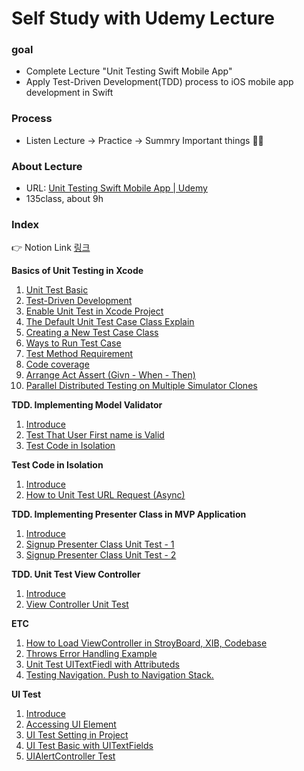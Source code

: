 Self Study with Udemy Lecture
====================

### goal 

 - Complete Lecture "Unit Testing Swift Mobile App"
 - Apply Test-Driven Development(TDD) process to iOS mobile app development in Swift

### Process

- Listen Lecture -> Practice -> Summry Important things :man_student:

### About Lecture 

- URL:   [Unit Testing Swift Mobile App | Udemy](https://www.udemy.com/course/unit-testing-ios-mobile-app/) 
- 135class, about 9h

### Index

:point_right: Notion Link [링크](https://www.notion.so/Unit-Test-9d210f2d29ce4947808d53ca02c3c6c3)

**Basics of Unit Testing in Xcode**

1. [Unit Test Basic](https://github.com/tootoomaa/MyStudyRoom/tree/master/UnitTest/note/1_UnitTestBasic.md)
2. [Test-Driven Development](https://www.notion.so/Test-Driven-Development-02475f6cf3aa49d385bcd28da66414c3)
3. [Enable Unit Test in Xcode Project](https://www.notion.so/Enable-Unit-Test-in-Xcode-Project-7aa8d641af3f45daab59ab5c0cf85940)
4. [The Default Unit Test Case Class Explain](https://www.notion.so/The-Default-Unit-Test-Case-Class-Explain-b61f4a4b4c5c48a89320d8aa9613737e)
5. [Creating a New Test Case Class](https://www.notion.so/Creating-a-New-Test-Case-Class-249590389a884cbcb271b4e63c49ea54)
6. [Ways to Run Test Case](https://www.notion.so/Ways-to-Run-Test-Case-6ddada8b9a0d442184b676f00b334503)
7. [Test Method Requirement](https://www.notion.so/Test-Method-Requirement-87035708c7954aefaf04c0c92d8b9577)
8. [Code coverage](https://www.notion.so/Code-coverage-c9a46d32b14e43868978f68f34317be2)
9. [Arrange Act Assert (Givn - When - Then)](https://www.notion.so/Arrange-Act-Assert-cb486be6532a4b2ea7e1b7203137ba9d)
10. [Parallel Distributed Testing on Multiple Simulator Clones](https://www.notion.so/Parallel-Distributed-Testing-on-Multiple-Simulator-Clones-b61c3d2a4e64431797b8b3ffe8996f39)

**TDD. Implementing Model Validator**

1. [Introduce](https://www.notion.so/Introduction-6ffb490e744a4240b21b0021d3c2f69b)
2. [Test That User First name is Valid](https://www.notion.so/Test-That-User-First-name-is-Valid-bd15186da0ca45ffb6df63ecf381a865)
3. [Test Code in Isolation](https://www.notion.so/Test-Code-in-Isolation-faeb0378133e477aa2ba4134b254ee8b)

**Test Code in Isolation**

1. [Introduce](https://www.notion.so/Introduce-a067ae586d0041bf8e6aa401f35769b3)
2. [How to Unit Test URL Request (Async)](https://www.notion.so/How-to-Unit-Test-URL-Request-fd2fef2454fd4d888b991f40e0354810)

**TDD. Implementing Presenter Class in MVP Application**

1. [Introduce](https://www.notion.so/Introduce-64be44cfcf7840e88e8c0d9adb6fa948)
2. [Signup Presenter Class Unit Test - 1](https://www.notion.so/Signup-Presenter-Class-Unit-Test-4f8eaf9abce748bcb273b8f0fd77cf62)
3. [Signup Presenter Class Unit Test - 2](https://www.notion.so/Signup-Presenter-Class-Unit-Test-2-28896a99d54d40c99d4426581e4e20a6)

**TDD. Unit Test View Controller**

1. [Introduce](https://www.notion.so/Introduce-a0dc5be3a25a4e92b9b8f2cfb9cb39b8)
2. [View Controller Unit Test](https://www.notion.so/View-Controller-Unit-Test-1-2f74a1a3a979463798add05111479039)

**ETC**

1. [How to Load ViewController in StroyBoard, XIB, Codebase](https://www.notion.so/How-to-Load-ViewController-in-StroyBoard-XIB-Codebase-7b4aef7ae8bb4b2ea8ed1561df84fc6e)
2. [Throws Error Handling Example](https://www.notion.so/Throws-Error-Handling-Example-e83df0d81bf5479c85023d5a43baab05)
3. [Unit Test UITextFiedl with Attributeds](https://www.notion.so/Unit-Test-UITextFiedl-with-Attributeds-a9d050111ed14618ae4782ea3e81d7f4)
4. [Testing Navigation. Push to Navigation Stack.](https://www.notion.so/Testing-Navigation-Push-to-Navigation-Stack-9db96f2595cc4f7f9ecb6c9682fa86ad)

**UI Test**

1. [Introduce](https://www.notion.so/Introduce-570ea3c6a47c456f97fd470121a38816)
2. [Accessing UI Element](https://www.notion.so/Accessing-UI-Element-9cfb931ddb13426e93ca8db434258fc8)
3. [UI Test Setting in Project](https://www.notion.so/UI-Test-Setting-in-Project-1c9090ca486b42b7916eefb148ea982e)
4. [UI Test Basic with UITextFields](https://www.notion.so/UI-Test-Basic-with-UITextFields-47472ae6b47d48c88a7ef6e9331b40d5)
5. [UIAlertController Test](https://www.notion.so/UIAlertController-Test-6de005e4071d45bb86cda398500d81cd)


